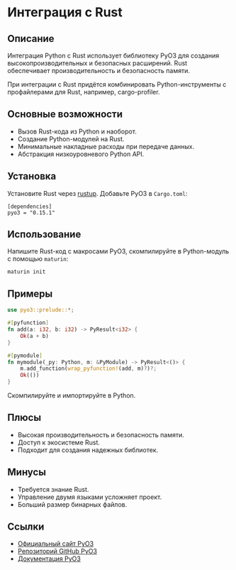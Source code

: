 # Интеграция с Rust

## Описание
Интеграция Python с Rust использует библиотеку PyO3 для создания высокопроизводительных и безопасных расширений. Rust обеспечивает производительность и безопасность памяти.

При интеграции с Rust придётся комбинировать Python-инструменты с профайлерами для Rust, например, cargo-profiler.

## Основные возможности
- Вызов Rust-кода из Python и наоборот.
- Создание Python-модулей на Rust.
- Минимальные накладные расходы при передаче данных.
- Абстракция низкоуровневого Python API.

## Установка
Установите Rust через [rustup](https://www.rust-lang.org/tools/install). Добавьте PyO3 в `Cargo.toml`:
```
[dependencies]
pyo3 = "0.15.1"
```

## Использование
Напишите Rust-код с макросами PyO3, скомпилируйте в Python-модуль с помощью `maturin`:
```
maturin init
```

## Примеры
```rust
use pyo3::prelude::*;

#[pyfunction]
fn add(a: i32, b: i32) -> PyResult<i32> {
    Ok(a + b)
}

#[pymodule]
fn mymodule(_py: Python, m: &PyModule) -> PyResult<()> {
    m.add_function(wrap_pyfunction!(add, m)?)?;
    Ok(())
}
```
Скомпилируйте и импортируйте в Python.

## Плюсы
- Высокая производительность и безопасность памяти.
- Доступ к экосистеме Rust.
- Подходит для создания надежных библиотек.

## Минусы
- Требуется знание Rust.
- Управление двумя языками усложняет проект.
- Больший размер бинарных файлов.

## Ссылки
- [Официальный сайт PyO3](https://pyo3.rs/)
- [Репозиторий GitHub PyO3](https://github.com/PyO3/pyo3)
- [Документация PyO3](https://pyo3.rs/v0.15.1/)
